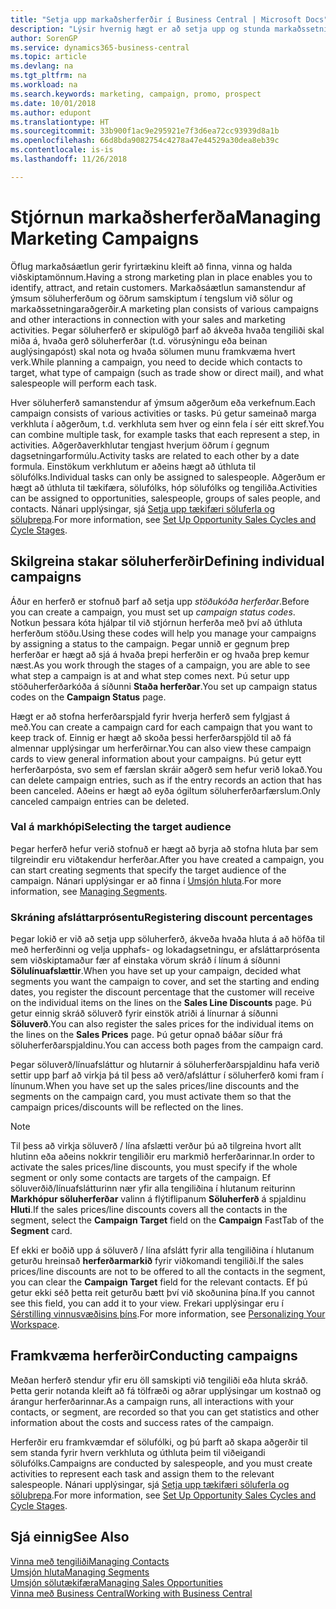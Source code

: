 ```yaml
---
title: "Setja upp markaðsherferðir í Business Central | Microsoft Docs"
description: "Lýsir hvernig hægt er að setja upp og stunda markaðssetningarherferðir í Business Central til að hjálpa þér að koma auga á og laða að viðföng og varðveita viðskiptamenn."
author: SorenGP
ms.service: dynamics365-business-central
ms.topic: article
ms.devlang: na
ms.tgt_pltfrm: na
ms.workload: na
ms.search.keywords: marketing, campaign, promo, prospect
ms.date: 10/01/2018
ms.author: edupont
ms.translationtype: HT
ms.sourcegitcommit: 33b900f1ac9e295921e7f3d6ea72cc93939d8a1b
ms.openlocfilehash: 66d8bda9082754c4278a47e44529a30dea8eb39c
ms.contentlocale: is-is
ms.lasthandoff: 11/26/2018

---
```

# <a name="managing-marketing-campaigns"></a><span data-ttu-id="48aaf-103">Stjórnun markaðsherferða</span><span class="sxs-lookup"><span data-stu-id="48aaf-103">Managing Marketing Campaigns</span></span>
<span data-ttu-id="48aaf-104">Öflug markaðsáætlun gerir fyrirtækinu kleift að finna, vinna og halda viðskiptamönnum.</span><span class="sxs-lookup"><span data-stu-id="48aaf-104">Having a strong marketing plan in place enables you to identify, attract, and retain customers.</span></span> <span data-ttu-id="48aaf-105">Markaðsáætlun samanstendur af ýmsum söluherferðum og öðrum samskiptum í tengslum við sölur og markaðssetningaraðgerðir.</span><span class="sxs-lookup"><span data-stu-id="48aaf-105">A marketing plan consists of various campaigns and other interactions in connection with your sales and marketing activities.</span></span> <span data-ttu-id="48aaf-106">Þegar söluherferð er skipulögð þarf að ákveða hvaða tengiliði skal miða á, hvaða gerð söluherferðar (t.d. vörusýningu eða beinan auglýsingapóst) skal nota og hvaða sölumen munu framkvæma hvert verk.</span><span class="sxs-lookup"><span data-stu-id="48aaf-106">While planning a campaign, you need to decide which contacts to target, what type of campaign (such as trade show or direct mail), and what salespeople will perform each task.</span></span>

<span data-ttu-id="48aaf-107">Hver söluherferð samanstendur af ýmsum aðgerðum eða verkefnum.</span><span class="sxs-lookup"><span data-stu-id="48aaf-107">Each campaign consists of various activities or tasks.</span></span> <span data-ttu-id="48aaf-108">Þú getur sameinað marga verkhluta í aðgerðum, t.d. verkhluta sem hver og einn fela í sér eitt skref.</span><span class="sxs-lookup"><span data-stu-id="48aaf-108">You can combine multiple task, for example tasks that each represent a step, in activities.</span></span> <span data-ttu-id="48aaf-109">Aðgerðaverkhlutar tengjast hverjum öðrum í gegnum dagsetningarformúlu.</span><span class="sxs-lookup"><span data-stu-id="48aaf-109">Activity tasks are related to each other by a date formula.</span></span> <span data-ttu-id="48aaf-110">Einstökum verkhlutum er aðeins hægt að úthluta til sölufólks.</span><span class="sxs-lookup"><span data-stu-id="48aaf-110">Individual tasks can only be assigned to salespeople.</span></span> <span data-ttu-id="48aaf-111">Aðgerðum er hægt að úthluta til tækifæra, sölufólks, hóp sölufólks og tengiliða.</span><span class="sxs-lookup"><span data-stu-id="48aaf-111">Activities can be assigned to opportunities, salespeople, groups of sales people, and contacts.</span></span> <span data-ttu-id="48aaf-112">Nánari upplýsingar, sjá [Setja upp tækifæri söluferla og söluþrepa](marketing-how-setup-opportunity-sales-cycles-stages.md).</span><span class="sxs-lookup"><span data-stu-id="48aaf-112">For more information, see [Set Up Opportunity Sales Cycles and Cycle Stages](marketing-how-setup-opportunity-sales-cycles-stages.md).</span></span>

## <a name="defining-individual-campaigns"></a><span data-ttu-id="48aaf-113">Skilgreina stakar söluherferðir</span><span class="sxs-lookup"><span data-stu-id="48aaf-113">Defining individual campaigns</span></span>
<span data-ttu-id="48aaf-114">Áður en herferð er stofnuð þarf að setja upp *stöðukóða herferðar*.</span><span class="sxs-lookup"><span data-stu-id="48aaf-114">Before you can create a campaign, you must set up *campaign status codes*.</span></span> <span data-ttu-id="48aaf-115">Notkun þessara kóta hjálpar til við stjórnun herferða með því að úthluta herferðum stöðu.</span><span class="sxs-lookup"><span data-stu-id="48aaf-115">Using these codes will help you manage your campaigns by assigning a status to the campaign.</span></span> <span data-ttu-id="48aaf-116">Þegar unnið er gegnum þrep herferðar er hægt að sjá á hvaða þrepi herferðin er og hvaða þrep kemur næst.</span><span class="sxs-lookup"><span data-stu-id="48aaf-116">As you work through the stages of a campaign, you are able to see what step a campaign is at and what step comes next.</span></span> <span data-ttu-id="48aaf-117">Þú setur upp stöðuherferðarkóða á síðunni **Staða herferðar**.</span><span class="sxs-lookup"><span data-stu-id="48aaf-117">You set up campaign status codes on the **Campaign Status** page.</span></span>

<span data-ttu-id="48aaf-118">Hægt er að stofna herferðarspjald fyrir hverja herferð sem fylgjast á með.</span><span class="sxs-lookup"><span data-stu-id="48aaf-118">You can create a campaign card for each campaign that you want to keep track of.</span></span> <span data-ttu-id="48aaf-119">Einnig er hægt að skoða þessi herferðarspjöld til að fá almennar upplýsingar um herferðirnar.</span><span class="sxs-lookup"><span data-stu-id="48aaf-119">You can also view these campaign cards to view general information about your campaigns.</span></span>
<span data-ttu-id="48aaf-120">Þú getur eytt herferðarpósta, svo sem ef færslan skráir aðgerð sem hefur verið lokað.</span><span class="sxs-lookup"><span data-stu-id="48aaf-120">You can delete campaign entries, such as if the entry records an action that has been canceled.</span></span> <span data-ttu-id="48aaf-121">Aðeins er hægt að eyða ógiltum söluherferðarfærslum.</span><span class="sxs-lookup"><span data-stu-id="48aaf-121">Only canceled campaign entries can be deleted.</span></span>

### <a name="selecting-the-target-audience"></a><span data-ttu-id="48aaf-122">Val á markhópi</span><span class="sxs-lookup"><span data-stu-id="48aaf-122">Selecting the target audience</span></span>
<span data-ttu-id="48aaf-123">Þegar herferð hefur verið stofnuð er hægt að byrja að stofna hluta þar sem tilgreindir eru viðtakendur herferðar.</span><span class="sxs-lookup"><span data-stu-id="48aaf-123">After you have created a campaign, you can start creating segments that specify the target audience of the campaign.</span></span> <span data-ttu-id="48aaf-124">Nánari upplýsingar er að finna í [Umsjón hluta](marketing-segments.md).</span><span class="sxs-lookup"><span data-stu-id="48aaf-124">For more information, see [Managing Segments](marketing-segments.md).</span></span>

### <a name="registering-discount-percentages"></a><span data-ttu-id="48aaf-125">Skráning afsláttarprósentu</span><span class="sxs-lookup"><span data-stu-id="48aaf-125">Registering discount percentages</span></span>
<span data-ttu-id="48aaf-126">Þegar lokið er við að setja upp söluherferð, ákveða hvaða hluta á að höfða til með herferðinni og velja upphafs- og lokadagsetningu, er afsláttarprósenta sem viðskiptamaður fær af einstaka vörum skráð í línum á síðunni **Sölulínuafslættir**.</span><span class="sxs-lookup"><span data-stu-id="48aaf-126">When you have set up your campaign, decided what segments you want the campaign to cover, and set the starting and ending dates, you register the discount percentage that the customer will receive on the individual items on the lines on the **Sales Line Discounts** page.</span></span> <span data-ttu-id="48aaf-127">Þú getur einnig skráð söluverð fyrir einstök atriði á línurnar á síðunni **Söluverð**.</span><span class="sxs-lookup"><span data-stu-id="48aaf-127">You can also register the sales prices for the individual items on the lines on the **Sales Prices** page.</span></span> <span data-ttu-id="48aaf-128">Þú getur opnað báðar síður frá söluherferðarspjaldinu.</span><span class="sxs-lookup"><span data-stu-id="48aaf-128">You can access both pages from the campaign card.</span></span>

 <span data-ttu-id="48aaf-129">Þegar söluverð/línuafsláttur og hlutarnir á söluherferðarspjaldinu hafa verið settir upp þarf að virkja þá til þess að verð/afsláttur í söluherferð komi fram í línunum.</span><span class="sxs-lookup"><span data-stu-id="48aaf-129">When you have set up the sales prices/line discounts and the segments on the campaign card, you must activate them so that the campaign prices/discounts will be reflected on the lines.</span></span>

> [!NOTE]  
>   <span data-ttu-id="48aaf-130">Til þess að virkja söluverð / lína afslætti verður þú að tilgreina hvort allt hlutinn eða aðeins nokkrir tengiliðir eru markmið herferðarinnar.</span><span class="sxs-lookup"><span data-stu-id="48aaf-130">In order to activate the sales prices/line discounts, you must specify if the whole segment or only some contacts are targets of the campaign.</span></span> <span data-ttu-id="48aaf-131">Ef söluverðið/línuafslátturinn nær yfir alla tengiliðina í hlutanum reiturinn **Markhópur söluherferðar** valinn á flýtiflipanum **Söluherferð** á spjaldinu **Hluti**.</span><span class="sxs-lookup"><span data-stu-id="48aaf-131">If the sales prices/line discounts covers all the contacts in the segment, select the **Campaign Target** field on the **Campaign** FastTab of the **Segment** card.</span></span>

<span data-ttu-id="48aaf-132">Ef ekki er boðið upp á söluverð / lína afslátt fyrir alla tengiliðina í hlutanum geturðu hreinsað **herferðarmarkið** fyrir viðkomandi tengiliði.</span><span class="sxs-lookup"><span data-stu-id="48aaf-132">If the sales prices/line discounts are not to be offered to all the contacts in the segment, you can clear the **Campaign Target** field for the relevant contacts.</span></span> <span data-ttu-id="48aaf-133">Ef þú getur ekki séð þetta reit geturðu bætt því við skoðunina þína.</span><span class="sxs-lookup"><span data-stu-id="48aaf-133">If you cannot see this field, you can add it to your view.</span></span> <span data-ttu-id="48aaf-134">Frekari upplýsingar eru í [Sérstilling vinnusvæðisins þíns](ui-personalization-user.md).</span><span class="sxs-lookup"><span data-stu-id="48aaf-134">For more information, see [Personalizing Your Workspace](ui-personalization-user.md).</span></span>

## <a name="conducting-campaigns"></a><span data-ttu-id="48aaf-135">Framkvæma herferðir</span><span class="sxs-lookup"><span data-stu-id="48aaf-135">Conducting campaigns</span></span>
<span data-ttu-id="48aaf-136">Meðan herferð stendur yfir eru öll samskipti við tengiliði eða hluta skráð. Þetta gerir notanda kleift að fá tölfræði og aðrar upplýsingar um kostnað og árangur herferðarinnar.</span><span class="sxs-lookup"><span data-stu-id="48aaf-136">As a campaign runs, all interactions with your contacts, or segment, are recorded so that you can get statistics and other information about the costs and success rates of the campaign.</span></span>

<span data-ttu-id="48aaf-137">Herferðir eru framkvæmdar ef sölufólki, og þú þarft að skapa aðgerðir til sem standa fyrir hvern verkhluta og úthluta þeim til viðeigandi sölufólks.</span><span class="sxs-lookup"><span data-stu-id="48aaf-137">Campaigns are conducted by salespeople, and you must create activities to represent each task and assign them to the relevant salespeople.</span></span> <span data-ttu-id="48aaf-138">Nánari upplýsingar, sjá [Setja upp tækifæri söluferla og söluþrepa](marketing-how-setup-opportunity-sales-cycles-stages.md).</span><span class="sxs-lookup"><span data-stu-id="48aaf-138">For more information, see [Set Up Opportunity Sales Cycles and Cycle Stages](marketing-how-setup-opportunity-sales-cycles-stages.md).</span></span>

## <a name="see-also"></a><span data-ttu-id="48aaf-139">Sjá einnig</span><span class="sxs-lookup"><span data-stu-id="48aaf-139">See Also</span></span>
[<span data-ttu-id="48aaf-140">Vinna með tengiliði</span><span class="sxs-lookup"><span data-stu-id="48aaf-140">Managing Contacts</span></span>](marketing-contacts.md)  
[<span data-ttu-id="48aaf-141">Umsjón hluta</span><span class="sxs-lookup"><span data-stu-id="48aaf-141">Managing Segments</span></span>](marketing-segments.md)  
[<span data-ttu-id="48aaf-142">Umsjón sölutækifæra</span><span class="sxs-lookup"><span data-stu-id="48aaf-142">Managing Sales Opportunities</span></span>](marketing-manage-sales-opportunities.md)  
[<span data-ttu-id="48aaf-143">Vinna með Business Central</span><span class="sxs-lookup"><span data-stu-id="48aaf-143">Working with Business Central</span></span>](ui-work-product.md)  

